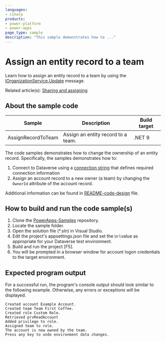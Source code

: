 ```yaml
---
languages:
- csharp
products:
- power-platform
- power-apps
page_type: sample
description: "This sample demonstrates how to ..."
---
```


# Assign an entity record to a team

Learn how to assign an entity record to a team by using the [IOrganizationService.Update](https://learn.microsoft.com/dotnet/api/microsoft.xrm.sdk.iorganizationservice.update) message.

Related article(s): [Sharing and assigning](https://learn.microsoft.com/power-apps/developer/data-platform/security-sharing-assigning?tabs=sdk)

## About the sample code

|Sample|Description|Build target|
|---|---|---|
|AssignRecordToTeam|Assign an entity record to a team.|.NET 9|

The code samples demonstrates how to change the ownership of an entity record. Specifically, the samples demonstrates how to:

1. Connect to Dataverse using a [connection string](https://learn.microsoft.com/power-apps/developer/data-platform/xrm-tooling/use-connection-strings-xrm-tooling-connect) that defines required connection information
1. Assign an account record to a new owner (a team) by changing the `OwnerId` attribute of the account record.

Additional information can be found in [README-code-design](https://github.com/microsoft/PowerApps-Samples/tree/master/dataverse/orgsvc/CSharp-NETCore/README-code-design.md) file.

## How to build and run the code sample(s)

1. Clone the [PowerApps-Samples](https://github.com/microsoft/PowerApps-Samples) repository.
1. Locate the sample folder.
1. Open the solution file (*.sln) in Visual Studio.
1. Edit the project's appsettings.json file and set the `Url`value as appropriate for your Dataverse test environment.
1. Build and run the project [F5].
1. You will be prompted in a browser window for account logon credentials to the target environment.

## Expected program output

For a successful run, the program's console output should look similar to the following example.
Otherwise, any errors or exceptions will be displayed.

```console
Created account Example Account.
Created team Team First Coffee.
Created role Custom Role.
Retrieved prvReadAccount
Added privilege to role.
Assigned team to role.
The account is now owned by the team.
Press any key to undo environment data changes.
```
